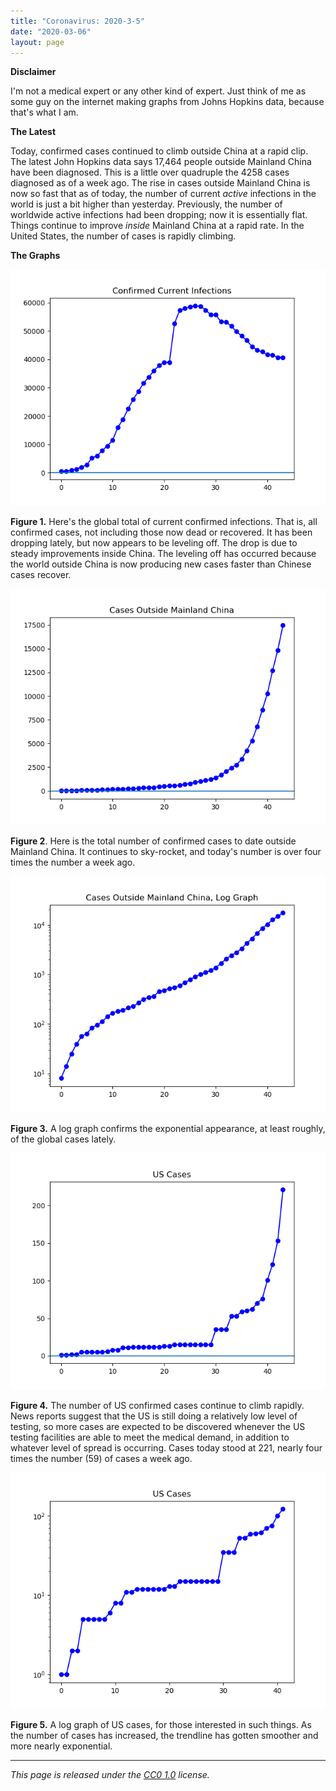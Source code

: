 ```yaml
---
title: "Coronavirus: 2020-3-5"
date: "2020-03-06"
layout: page
---
```


**Disclaimer**

I'm not a medical expert or any other kind of expert. Just think of me as some guy on the internet making graphs from Johns Hopkins data, because that's what I am.

**The Latest**

Today, confirmed cases continued to climb outside China at a rapid clip. The latest John Hopkins data says 17,464 people outside Mainland China have been diagnosed. This is a little over quadruple the 4258 cases diagnosed as of a week ago. The rise in cases outside Mainland China is now so fast that as of today, the number of current _active_ infections in the world is just a bit higher than yesterday. Previously, the number of worldwide active infections had been dropping; now it is essentially flat. Things continue to improve _inside_ Mainland China at a rapid rate. In the United States, the number of cases is rapidly climbing.

**The Graphs**

![](../../i/2c.png)

**Figure 1.** Here's the global total of current confirmed infections. That is, all confirmed cases, not including those now dead or recovered. It has been dropping lately, but now appears to be leveling off. The drop is due to steady improvements inside China. The leveling off has occurred because the world outside China is now producing new cases faster than Chinese cases recover.

![](../../i/2d.png)

**Figure 2**. Here is the total number of confirmed cases to date outside Mainland China. It continues to sky-rocket, and today's number is over four times the number a week ago.

![](../../i/2e.png)

**Figure 3.** A log graph confirms the exponential appearance, at least roughly, of the global cases lately.

![](../../i/2f.png)

**Figure 4.** The number of US confirmed cases continue to climb rapidly. News reports suggest that the US is still doing a relatively low level of testing, so more cases are expected to be discovered whenever the US testing facilities are able to meet the medical demand, in addition to whatever level of spread is occurring. Cases today stood at 221, nearly four times the number (59) of cases a week ago.

![](../../i/2g.png)

**Figure 5.** A log graph of US cases, for those interested in such things. As the number of cases has increased, the trendline has gotten smoother and more nearly exponential.

---

_This page is released under the [CC0 1.0](https://creativecommons.org/publicdomain/zero/1.0/) license._

